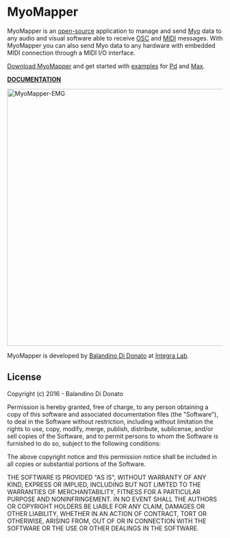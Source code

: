 # MyoMapper
MyoMapper is an [open-source](https://opensource.org/) application to manage and send [Myo](https://www.myo.com/) data to any audio and visual software able to receive [OSC](http://opensoundcontrol.org/) and [MIDI](https://www.midi.org/) messages.
With MyoMapper you can also send Myo data to any hardware with embedded MIDI connection through a MIDI I/O interface.

[Download MyoMapper](https://github.com/balandinodidonato/MyoMapper/releases) and get started with [examples](https://github.com/balandinodidonato/MyoMapper/tree/master/examples) for [Pd](https://puredata.info/) and [Max](https://cycling74.com/products/max/).

[**DOCUMENTATION**](https://github.com/balandinodidonato/MyoMapper/wiki)

<img src="https://raw.githubusercontent.com/balandinodidonato/MyoMapper/documentatation/docs/MyoMapper.png" width="600" alt="MyoMapper-EMG" />

MyoMapper is developed by [Balandino Di Donato](http://www.balandinodidonato.com/) at [Integra Lab](http://www.integra.io).


## License

Copyright (c)  2016 - Balandino Di Donato

Permission is hereby granted, free of charge, to any person obtaining a copy
of this software and associated documentation files (the "Software"), to deal
in the Software without restriction, including without limitation the rights
to use, copy, modify, merge, publish, distribute, sublicense, and/or sell
copies of the Software, and to permit persons to whom the Software is
furnished to do so, subject to the following conditions:

The above copyright notice and this permission notice shall be included in
all copies or substantial portions of the Software.

THE SOFTWARE IS PROVIDED "AS IS", WITHOUT WARRANTY OF ANY KIND, EXPRESS OR
IMPLIED, INCLUDING BUT NOT LIMITED TO THE WARRANTIES OF MERCHANTABILITY,
FITNESS FOR A PARTICULAR PURPOSE AND NONINFRINGEMENT. IN NO EVENT SHALL THE
AUTHORS OR COPYRIGHT HOLDERS BE LIABLE FOR ANY CLAIM, DAMAGES OR OTHER
LIABILITY, WHETHER IN AN ACTION OF CONTRACT, TORT OR OTHERWISE, ARISING FROM,
OUT OF OR IN CONNECTION WITH THE SOFTWARE OR THE USE OR OTHER DEALINGS IN
THE SOFTWARE.
